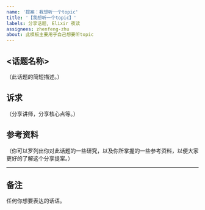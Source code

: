 ```yaml
---
name: '提案：我想听一个topic'
title: '【我想听一个topic】'
labels: 分享话题, Elixir 夜读
assignees: zhenfeng-zhu
about: 此模板主要用于自己想要听topic
---
```


## <话题名称>

（此话题的简短描述。）

## 诉求

（分享讲师，分享核心点等。）


## 参考资料

（你可以罗列出你对此话题的一些研究，以及你所掌握的一些参考资料，以便大家更好的了解这个分享提案。）

----

## 备注

任何你想要表达的话语。